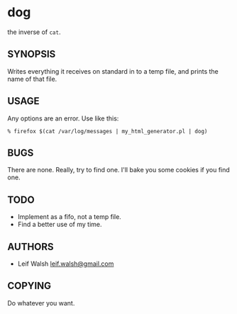 dog
===

the inverse of `cat`.

SYNOPSIS
--------

Writes everything it receives on standard in to a temp file, and prints the name
of that file.

USAGE
-----

Any options are an error.  Use like this:

    % firefox $(cat /var/log/messages | my_html_generator.pl | dog)

BUGS
----

There are none.  Really, try to find one.  I'll bake you some cookies if you
find one.

TODO
----

* Implement as a fifo, not a temp file.
* Find a better use of my time.

AUTHORS
-------

* Leif Walsh <leif.walsh@gmail.com>

COPYING
-------

Do whatever you want.
